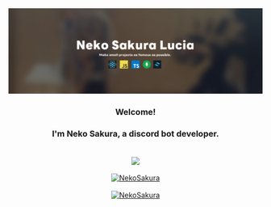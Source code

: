<div align="center">
  <a href="https://github.com/NekoSakuraLucia">
    <img src="/images/NekoBanner.jpg" alt="NekoSakura" />
  </a>
</div>

### <p align="center">Welcome!</p>
### <p align="center">**I'm Neko Sakura, a discord bot developer.**</p>

<br />

<div align="center">
<a href="https://discord.com/users/1031168461184978975"><img align="center" width="300px" src="https://lanyard.cnrad.dev/api/1031168461184978975"></a>
</div>

<br />

<div align="center">
  <a href="https://github.com/NekoSakuraLucia">
    <img src="https://github-readme-activity-graph.vercel.app/graph?username=NekoSakuraLucia&bg_color=171717&color=ff75f6&line=ff8af7&point=5c5c5c&area=true&hide_border=true" alt="NekoSakura" />
  </a>
</div>

<br />

<div align="center">
  <a href="https://github.com/NekoSakuraLucia">
    <img src="https://github-readme-stats.vercel.app/api/top-langs/?username=NekoSakuraLucia&layout=compact&langs_count=10&title_color=f9a8d4&text_color=ffffff&icon_color=0891b2&bg_color=171717&hide_border=true&locale=en&custom_title=Top%20%Languages" alt="NekoSakura" />
  </a>
</div>
